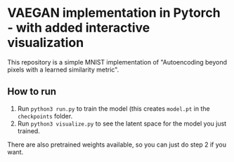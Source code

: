 # VAEGAN implementation in Pytorch - with added interactive visualization
This repository is a simple MNIST implementation of "Autoencoding beyond pixels with a learned similarity metric".




## How to run
1. Run `python3 run.py` to train the model (this creates `model.pt` in the `checkpoints` folder.
2. Run `python3 visualize.py` to see the latent space for the model you just trained.

There are also pretrained weights available, so you can just do step 2 if you want.
